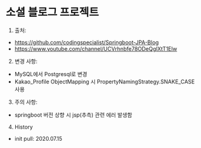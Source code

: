 # 소셜 블로그 프로젝트

1. 출처: 
 - https://github.com/codingspecialist/Springboot-JPA-Blog
 - https://www.youtube.com/channel/UCVrhnbfe78ODeQglXtT1Elw

2. 변경 사항:
 - MySQL에서 Postgresql로 변경
 - Kakao_Profile ObjectMapping 시 PropertyNamingStrategy.SNAKE_CASE 사용
 
3. 주의 사항:
 - springboot 버전 상향 시 jsp(추측) 관련 에러 발생함
 
 4. History
  - init pull: 2020.07.15